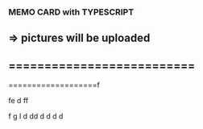 ### MEMO CARD with TYPESCRIPT
=> pictures will be uploaded
--------------------------
==========================
-
===================f


fe
d
ff

f
g
l
d
dd
d
d
d
d
